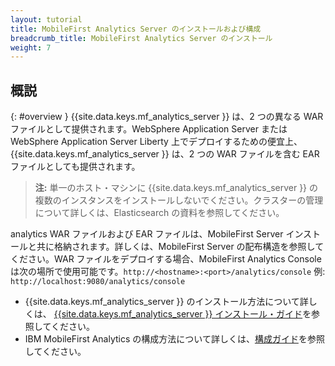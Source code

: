 ```yaml
---
layout: tutorial
title: MobileFirst Analytics Server	のインストールおよび構成
breadcrumb_title: MobileFirst Analytics Server のインストール
weight: 7
---
```

<!-- NLS_CHARSET=UTF-8 -->
## 概説
{: #overview }
{{site.data.keys.mf_analytics_server }} は、2 つの異なる WAR ファイルとして提供されます。WebSphere Application Server または WebSphere Application Server Liberty 上でデプロイするための便宜上、{{site.data.keys.mf_analytics_server }} は、2 つの WAR ファイルを含む EAR ファイルとしても提供されます。

> **注:** 単一のホスト・マシンに {{site.data.keys.mf_analytics_server }} の複数のインスタンスをインストールしないでください。クラスターの管理について詳しくは、Elasticsearch の資料を参照してください。

analytics WAR ファイルおよび EAR ファイルは、MobileFirst Server インストールと共に格納されます。詳しくは、MobileFirst Server の配布構造を参照してください。WAR ファイルをデプロイする場合、MobileFirst Analytics Console は次の場所で使用可能です。`http://<hostname>:<port>/analytics/console` 例: `http://localhost:9080/analytics/console`

* {{site.data.keys.mf_analytics_server }} のインストール方法について詳しくは、
[{{site.data.keys.mf_analytics_server }} インストール・ガイド](installation)を参照してください。
* IBM MobileFirst Analytics の構成方法について詳しくは、[構成ガイド](configuration)を参照してください。
